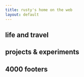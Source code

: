 ```yaml
---
title: rusty's home on the web
layout: default
---
```


## life and travel

## projects & experiments

## 4000 footers
